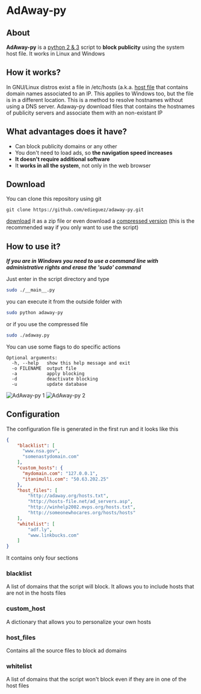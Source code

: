 AdAway-py
====

About
----
**AdAway-py** is a [python 2 & 3](https://www.python.org) script to **block publicity** using the system host file.
It works in Linux and Windows

How it works?
----
In GNU/Linux distros exist a file in /etc/hosts
(a.k.a. [host file](http://en.wikipedia.org/wiki/Hosts_(file))
that contains domain names associated to an IP. This applies to Windows too, but the
file is in a different location.
This is a method to resolve hostnames without using a DNS server.
Adaway-py download files that contains the hostnames of publicity servers and
associate them with an non-existant IP

What advantages does it have?
----
* Can block publicity domains or any other
* You don't need to load ads, so **the navigation speed increases**
* **It doesn't require additional software**
* It **works in all the system**, not only in the web browser

Download
----
You can clone this repository using git
```
git clone https://github.com/edieguez/adaway-py.git
```
[download](https://github.com/edieguez/adaway-py/archive/master.zip)
it as a zip file
or even download a [compressed version](https://github.com/edieguez/adaway-py/blob/master/adaway.py?raw=true)
(this is the recommended way if you only want to use the script)

How to use it?
----
***If you are in Windows you need to use a command line with administrative rights and erase the 'sudo' command***

Just enter in the script directory and type
```sh
sudo ./__main__.py
```
you can execute it from the outside folder with
```sh
sudo python adaway-py
```

or if you use the compressed file
```sh
sudo ./adaway.py
```


You can use some flags to do specific actions
```
Optional arguments:
  -h, --help   show this help message and exit
  -o FILENAME  output file
  -a           apply blocking
  -d           deactivate blocking
  -u           update database
```

![AdAway-py 1](https://cloud.githubusercontent.com/assets/8973425/5060497/06d66564-6d1f-11e4-9823-d06b036eb42f.png)
![AdAway-py 2](https://cloud.githubusercontent.com/assets/8973425/5060496/06d4f94a-6d1f-11e4-928f-38e2a870bfdd.png)

Configuration
----
The configuration file is generated in the first run and it looks like this

```json
{
    "blacklist": [
      "www.nsa.gov",
      "somenastydomain.com"
    ],
    "custom_hosts": {
      "mydomain.com": "127.0.0.1",
      "itanimulli.com": "50.63.202.25"
    },
    "host_files": [
        "http://adaway.org/hosts.txt",
        "http://hosts-file.net/ad_servers.asp",
        "http://winhelp2002.mvps.org/hosts.txt",
        "http://someonewhocares.org/hosts/hosts"
    ],
    "whitelist": [
        "adf.ly",
        "www.linkbucks.com"
    ]
}
```

It contains only four sections
### blacklist
A list of domains that the script will block. It allows you to include hosts that are
not in the hosts files

### custom_host
A dictionary that allows you to personalize your own hosts

### host_files
Contains all the source files to block ad domains

### whitelist
A list of domains that the script won't block even if they are in one of the host files